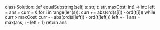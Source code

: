 class Solution:
    def equalSubstring(self, s: str, t: str, maxCost: int) -> int:
        left = ans = curr = 0
        for i in range(len(s)):
            curr += abs(ord(s[i]) - ord(t[i]))
            while curr > maxCost:
                curr -= abs(ord(s[left]) - ord(t[left]))
                left += 1
            ans = max(ans, i - left + 1)
        return ans
